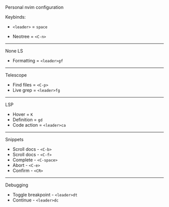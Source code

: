 Personal nvim configuration

Keybinds:
- `<leader>` = `space`

- Neotree = `<C-n>`

---
None LS
- Formatting = `<leader>gf`

---
Telescope
- Find files = `<C-p>`
- Live grep = `<leader>fg`

---
LSP
- Hover = `K`
- Definition = `gd`
- Code action = `<leader>ca`

--- 
Snippets
- Scroll docs - `<C-b>`
- Scroll docs - `<C-f>`
- Complete - `<C-space>`
- Abort - `<C-e>`
- Confirm - `<CR>`

---
Debugging
- Toggle breakpoint - `<leader>dt`
- Continue - `<leader>dc`

